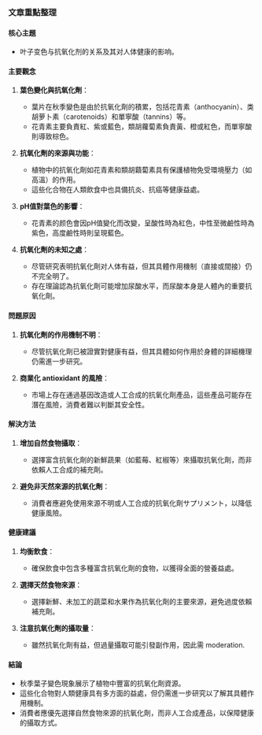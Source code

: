 ### 文章重點整理

#### 核心主題
- 叶子变色与抗氧化剂的关系及其对人体健康的影响。

#### 主要觀念
1. **葉色變化與抗氧化劑**：
   - 葉片在秋季變色是由於抗氧化劑的積累，包括花青素（anthocyanin）、类胡萝卜素（carotenoids）和單寧酸（tannins）等。
   - 花青素主要負責紅、紫或藍色，類胡蘿蔔素負責黃、橙或紅色，而單寧酸則導致棕色。

2. **抗氧化劑的來源與功能**：
   - 植物中的抗氧化劑如花青素和類胡蘔蔔素具有保護植物免受環境壓力（如高溫）的作用。
   - 這些化合物在人類飲食中也具備抗炎、抗癌等健康益處。

3. **pH值對葉色的影響**：
   - 花青素的颜色會因pH值變化而改變，呈酸性時為紅色，中性至微鹼性時為紫色，高度鹼性時則呈現藍色。

4. **抗氧化劑的未知之處**：
   - 尽管研究表明抗氧化劑对人体有益，但其具體作用機制（直接或間接）仍不完全明了。
   - 存在理論認為抗氧化劑可能增加尿酸水平，而尿酸本身是人體內的重要抗氧化劑。

#### 問題原因
1. **抗氧化劑的作用機制不明**：
   - 尽管抗氧化劑已被證實對健康有益，但其具體如何作用於身體的詳細機理仍需進一步研究。

2. **商業化 antioxidant 的風險**：
   - 市場上存在通過基因改造或人工合成的抗氧化劑產品，這些產品可能存在潛在風險，消費者難以判斷其安全性。

#### 解決方法
1. **增加自然食物攝取**：
   - 選擇富含抗氧化劑的新鮮蔬果（如藍莓、紅椒等）來攝取抗氧化劑，而非依賴人工合成的補充劑。

2. **避免非天然來源的抗氧化劑**：
   - 消費者應避免使用來源不明或人工合成的抗氧化劑サプリメント，以降低健康風險。

#### 健康建議
1. **均衡飲食**：
   - 確保飲食中包含多種富含抗氧化劑的食物，以獲得全面的營養益處。
   
2. **選擇天然食物來源**：
   - 選擇新鮮、未加工的蔬菜和水果作為抗氧化劑的主要來源，避免過度依賴補充劑。

3. **注意抗氧化劑的攝取量**：
   - 雖然抗氧化劑有益，但過量攝取可能引發副作用，因此需 moderation.

#### 結論
- 秋季葉子變色現象展示了植物中豐富的抗氧化劑資源。
- 這些化合物對人類健康具有多方面的益處，但仍需進一步研究以了解其具體作用機制。
- 消費者應優先選擇自然食物來源的抗氧化劑，而非人工合成產品，以保障健康的攝取方式。